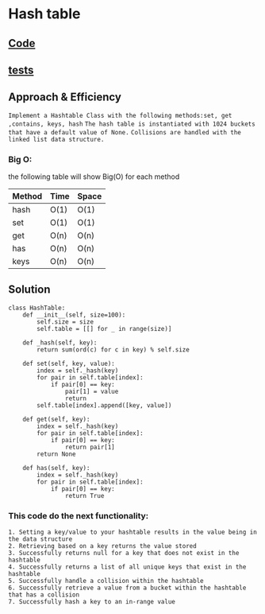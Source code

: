 
# Hash table


## [Code](./DataStructure/Hash/hashtable.py)
## [tests](./DataStructure/tests/test_hashtable.py)

## Approach & Efficiency

```Implement a Hashtable Class with the following methods:set, get ,contains, keys, hash```
```The hash table is instantiated with 1024 buckets that have a default value of None.```
```Collisions are handled with the linked list data structure.```


### Big O:
the following table will show Big(O) for each method

| **Method** | **Time** | **Space** |
|------------|----------|-----------|
| hash       | O(1)     | O(1)      |
| set        | O(1)     | O(1)      |
| get        | O(n)     | O(n)      |
| has    | O(n)     | O(n)      |
| keys        | O(n)     | O(n)      |

## Solution 
```
class HashTable:
    def __init__(self, size=100):
        self.size = size
        self.table = [[] for _ in range(size)]

    def _hash(self, key):
        return sum(ord(c) for c in key) % self.size

    def set(self, key, value):
        index = self._hash(key)
        for pair in self.table[index]:
            if pair[0] == key:
                pair[1] = value
                return
        self.table[index].append([key, value])

    def get(self, key):
        index = self._hash(key)
        for pair in self.table[index]:
            if pair[0] == key:
                return pair[1]
        return None

    def has(self, key):
        index = self._hash(key)
        for pair in self.table[index]:
            if pair[0] == key:
                return True
```
### This code do the next functionality:
```
1. Setting a key/value to your hashtable results in the value being in the data structure
2. Retrieving based on a key returns the value stored
3. Successfully returns null for a key that does not exist in the hashtable
4. Successfully returns a list of all unique keys that exist in the hashtable
5. Successfully handle a collision within the hashtable
6. Successfully retrieve a value from a bucket within the hashtable that has a collision
7. Successfully hash a key to an in-range value
```